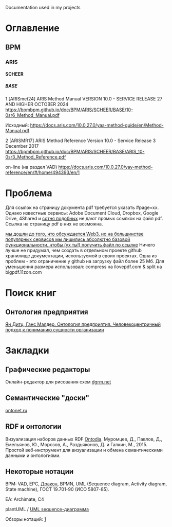 Documentation used in my projects
# Оглавление
## BPM
### ARIS
#### SCHEER
##### BASE
1 [ARISmet24] ARIS Method Manual VERSION 10.0 - SERVICE RELEASE 27 AND HIGHER OCTOBER 2024
https://bpmbpm.github.io/doc/BPM/ARIS/SCHEER/BASE/10-0sr6_Method_Manual.pdf

Исходный: https://docs.aris.com/10.0.27.0/yaa-method-guide/en/Method-Manual.pdf

2 [ARISMR17] ARIS Method Reference Version 10.0 - Service Release 3  December 2017
https://bpmbpm.github.io/doc/BPM/ARIS/SCHEER/BASE/ARIS_10-0sr3_Method_Reference.pdf

on-line (на раздел VAD)
https://docs.aris.com/10.0.27.0/yay-method-reference/en/#/home/494393/en/1

# Проблема
Для ссылок на страницу документа pdf требуется указать #page=xx. Однако известные сервисы: Adobe Document Cloud, Dropbox, Google Drive, 4Shared и [сотня подобных](https://www.reddit.com/r/DataHoarder/comments/vm2xtm/cloud_storage_providers_for_free_storage/) не дают прямых ссылкок на файл pdf. Ссылка на страницу pdf в них не возможна.   

[мы дошли до того, что обсуждается Web3, но на большинстве популярных сервисов мы лишились абсолютно базовой функциональности, чтобы (ух ты!) получить файл по ссылке](https://www.reddit.com/r/DataHoarder/comments/yl2b2h/what_online_storage_lets_you_create_a_direct_link/) 
Ничего лучше не придумал, чем создать в отдельном проекте github хранилище документации, используемой в своих проектах. 
Одна из проблем - это ограничение у github на загрузку файл более 25 Мб. Для уменьшения размера использовал: compress на ilovepdf.com & split на bigpdf.11zon.com
# Поиск книг
## Онтология предприятия
[Ян Дитц, Ганс Малдер. Онтология предприятия. Человекоцентричный подход к пониманию сущности организации](https://ontograph.ru/ontologiya-predpriyatiya-cheloveko-tsentrichnyy-podhod-k-ponimaniyu-suschnosti-organizatsii/)
# Закладки
## Графические редакторы
Онлайн-редактор для рисования схем [dgrm.net](https://dgrm.net/ru/)
## Семантические "доски" 
[ontonet.ru](https://ontonet.ru/)
## RDF и онтологии
Визуализация наборов данных RDF [Ontodia](https://github.com/metaphacts/ontodia/). Муромцев, Д., Павлов, Д., Емельянов, Ю., Морозов, А., Раздьяконов, Д. и Галкин, М., 2015. Простой веб-инструмент для визуализации и обмена семантическими данными и онтологиями.  
## Некоторые нотации
BPM: VAD, EPC, [Дракон](https://habr.com/ru/articles/541478/), BPMN, UML (Sequence diagram, Activity diagram,  State machine), ГОСТ 19.701-90 (ИСО 5807-85).

EA: Archimate, C4

plantUML / [UML sequence-диаграмма](https://habr.com/ru/articles/814769/)

Обзоры нотаций: [1](https://infostart.ru/pm/1435952/)
